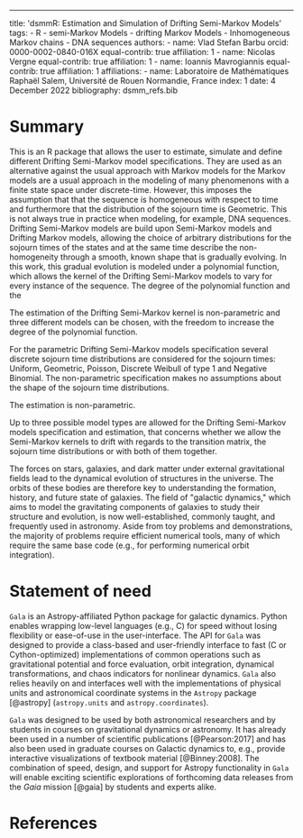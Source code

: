 ---
title: 'dsmmR: Estimation and Simulation of Drifting Semi-Markov Models'
tags:
	- R
	- semi-Markov Models
	- drifting Markov Models
	- Inhomogeneous Markov chains 
	- DNA sequences
authors:
	- name: Vlad Stefan Barbu
    orcid: 0000-0002-0840-016X
    equal-contrib: true
    affiliation: 1 
	- name: Nicolas Vergne
    equal-contrib: true 
    affiliation: 1
	- name: Ioannis Mavrogiannis
    equal-contrib: true
    affiliation: 1
    affiliations:
	- name: Laboratoire de Mathématiques Raphaël Salem, Université de Rouen Normandie, France
	  index: 1
date: 4 December 2022
bibliography: dsmm_refs.bib


# Summary
This is an R package that allows the user to estimate, simulate and define 
different Drifting Semi-Markov model specifications. 
They are used as an alternative against the usual approach with Markov models 
for the Markov models are a usual approach in the modeling of many phenomenons
with a finite state space under discrete-time. However, this imposes the assumption that that the
sequence is homogeneous with respect to time and furthermore that the distribution of the sojourn 
time is Geometric. This is not always true in practice when modeling, for example, DNA sequences.
Drifting Semi-Markov models are build upon Semi-Markov models and Drifting Markov models, allowing
the choice of arbitrary distributions for the sojourn times of the states and at the same time
describe the non-homogeneity through a smooth, known shape that is gradually evolving. In this work,
this gradual evolution is modeled under a polynomial function, which allows the kernel of the Drifting
Semi-Markov models to vary for every instance of the sequence. The degree of the polynomial function 
and the 

The estimation of the Drifting Semi-Markov kernel is non-parametric and three different models can 
be chosen, with the freedom to increase the degree of the polynomial function.

For the parametric Drifting Semi-Markov models specification several discrete sojourn 
time distributions are considered for the sojourn times: Uniform, Geometric, Poisson, 
Discrete Weibull of type 1 and Negative Binomial. The non-parametric specification
makes no assumptions about the shape of the sojourn time distributions. 

The estimation is non-parametric.

Up to three possible model types are allowed for the Drifting Semi-Markov models 
specification and estimation, that concerns whether we allow the Semi-Markov 
kernels to drift with regards to the transition matrix, the sojourn time 
distributions or with both of them together.

The forces on stars, galaxies, and dark matter under external gravitational
fields lead to the dynamical evolution of structures in the universe. The orbits
of these bodies are therefore key to understanding the formation, history, and
future state of galaxies. The field of "galactic dynamics," which aims to model
the gravitating components of galaxies to study their structure and evolution,
is now well-established, commonly taught, and frequently used in astronomy.
Aside from toy problems and demonstrations, the majority of problems require
efficient numerical tools, many of which require the same base code (e.g., for
performing numerical orbit integration).

# Statement of need

`Gala` is an Astropy-affiliated Python package for galactic dynamics. Python
enables wrapping low-level languages (e.g., C) for speed without losing
flexibility or ease-of-use in the user-interface. The API for `Gala` was
designed to provide a class-based and user-friendly interface to fast (C or
Cython-optimized) implementations of common operations such as gravitational
potential and force evaluation, orbit integration, dynamical transformations,
and chaos indicators for nonlinear dynamics. `Gala` also relies heavily on and
interfaces well with the implementations of physical units and astronomical
coordinate systems in the `Astropy` package [@astropy] (`astropy.units` and
                                                        `astropy.coordinates`).

`Gala` was designed to be used by both astronomical researchers and by
students in courses on gravitational dynamics or astronomy. It has already been
used in a number of scientific publications [@Pearson:2017] and has also been
used in graduate courses on Galactic dynamics to, e.g., provide interactive
visualizations of textbook material [@Binney:2008]. The combination of speed,
design, and support for Astropy functionality in `Gala` will enable exciting
scientific explorations of forthcoming data releases from the *Gaia* mission
[@gaia] by students and experts alike.



# References
